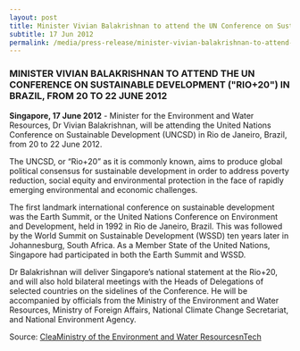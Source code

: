 ```yaml
---
layout: post
title: Minister Vivian Balakrishnan to attend the UN Conference on Sustainable Development ("Rio+20") in Brazil, from 20 to 22 June 2012
subtitle: 17 Jun 2012
permalink: /media/press-release/minister-vivian-balakrishnan-to-attend-the-un-conference-on-sustainable-development-(-rio-20-)-in-brazil-from-20-to-22-june-2012
---
```


### MINISTER VIVIAN BALAKRISHNAN TO ATTEND THE UN CONFERENCE ON SUSTAINABLE DEVELOPMENT ("RIO+20") IN BRAZIL, FROM 20 TO 22 JUNE 2012

**Singapore, 17 June 2012** - Minister for the Environment and Water Resources, Dr Vivian Balakrishnan, will be attending the United Nations Conference on Sustainable Development (UNCSD) in Rio de Janeiro, Brazil, from 20 to 22 June 2012. 

The UNCSD, or “Rio+20” as it is commonly known, aims to produce global political consensus for sustainable development in order to address poverty reduction, social equity and environmental protection in the face of rapidly emerging environmental and economic challenges.

The first landmark international conference on sustainable development was the Earth Summit, or the United Nations Conference on Environment and Development, held in 1992 in Rio de Janeiro, Brazil. This was followed by the World Summit on Sustainable Development (WSSD) ten years later in Johannesburg, South Africa. As a Member State of the United Nations, Singapore had participated in both the Earth Summit and WSSD.

Dr Balakrishnan will deliver Singapore’s national statement at the Rio+20, and will also hold bilateral meetings with the Heads of Delegations of selected countries on the sidelines of the Conference. He will be accompanied by officials from the Ministry of the Environment and Water Resources, Ministry of Foreign Affairs, National Climate Change Secretariat, and National Environment Agency. 


Source: [<a href="https://www.mewr.gov.sg/news/minister-vivian-balakrishnan-to-attend-the-un-conference-on-sustainable-development-rio20-in-brazil--from-20-to-22-june-2012" target="_blank">CleaMinistry of the Environment and Water ResourcesnTech</a>](https://www.mewr.gov.sg/news/minister-vivian-balakrishnan-to-attend-the-un-conference-on-sustainable-development-rio20-in-brazil--from-20-to-22-june-2012)